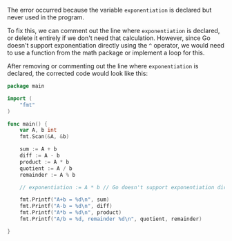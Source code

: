 The error occurred because the variable `exponentiation` is declared but never used in the program.

To fix this, we can comment out the line where `exponentiation` is declared, or delete it entirely if we don't need that calculation. However, since Go doesn't support exponentiation directly using the `^` operator, we would need to use a function from the math package or implement a loop for this.

After removing or commenting out the line where `exponentiation` is declared, the corrected code would look like this:

```go
package main

import (
	"fmt"
)

func main() {
	var A, b int
	fmt.Scan(&A, &b)

	sum := A + b
	diff := A - b
	product := A * b
	quotient := A / b
	remainder := A % b

	// exponentiation := A * b // Go doesn't support exponentiation directly in the form of `^` operator. You can use a loop or math.Pow function for this.

	fmt.Printf("A+b = %d\n", sum)
	fmt.Printf("A-b = %d\n", diff)
	fmt.Printf("A*b = %d\n", product)
	fmt.Printf("A/b = %d, remainder %d\n", quotient, remainder)

}
```
